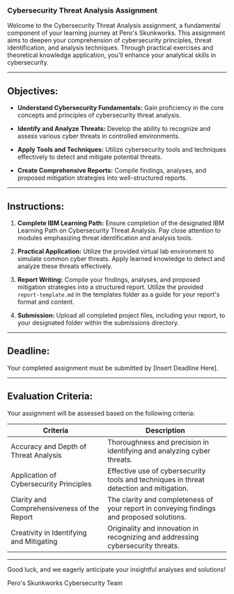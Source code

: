 ### Cybersecurity Threat Analysis Assignment

Welcome to the Cybersecurity Threat Analysis assignment, a fundamental component of your learning journey at Pero's Skunkworks. This assignment aims to deepen your comprehension of cybersecurity principles, threat identification, and analysis techniques. Through practical exercises and theoretical knowledge application, you'll enhance your analytical skills in cybersecurity.

---

## Objectives:

- **Understand Cybersecurity Fundamentals:**
  Gain proficiency in the core concepts and principles of cybersecurity threat analysis.

- **Identify and Analyze Threats:**
  Develop the ability to recognize and assess various cyber threats in controlled environments.

- **Apply Tools and Techniques:**
  Utilize cybersecurity tools and techniques effectively to detect and mitigate potential threats.

- **Create Comprehensive Reports:**
  Compile findings, analyses, and proposed mitigation strategies into well-structured reports.

---

## Instructions:

1. **Complete IBM Learning Path:**
   Ensure completion of the designated IBM Learning Path on Cybersecurity Threat Analysis. Pay close attention to modules emphasizing threat identification and analysis tools.

2. **Practical Application:**
   Utilize the provided virtual lab environment to simulate common cyber threats. Apply learned knowledge to detect and analyze these threats effectively.

3. **Report Writing:**
   Compile your findings, analyses, and proposed mitigation strategies into a structured report. Utilize the provided `report-template.md` in the templates folder as a guide for your report's format and content.

4. **Submission:**
   Upload all completed project files, including your report, to your designated folder within the submissions directory.

---

## Deadline:

Your completed assignment must be submitted by [Insert Deadline Here].

---

## Evaluation Criteria:

Your assignment will be assessed based on the following criteria:

| Criteria                                      | Description                                                                                      |
|-----------------------------------------------|--------------------------------------------------------------------------------------------------|
| Accuracy and Depth of Threat Analysis         | Thoroughness and precision in identifying and analyzing cyber threats.                            |
| Application of Cybersecurity Principles       | Effective use of cybersecurity tools and techniques in threat detection and mitigation.           |
| Clarity and Comprehensiveness of the Report   | The clarity and completeness of your report in conveying findings and proposed solutions.         |
| Creativity in Identifying and Mitigating      | Originality and innovation in recognizing and addressing cybersecurity threats.                   |

---

Good luck, and we eagerly anticipate your insightful analyses and solutions!

Pero's Skunkworks Cybersecurity Team
